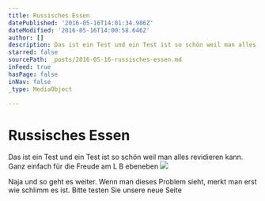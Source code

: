 ```yaml
---
title: Russisches Essen
datePublished: '2016-05-16T14:01:34.986Z'
dateModified: '2016-05-16T14:00:58.646Z'
author: []
description: Das ist ein Test und ein Test ist so schön weil man alles revidieren kann. Ganz einfach für die Freude am L B ebeneben
starred: false
sourcePath: _posts/2016-05-16-russisches-essen.md
inFeed: true
hasPage: false
inNav: false
_type: MediaObject

---
```

# Russisches Essen

Das ist ein Test und ein Test ist so schön weil man alles revidieren kann. Ganz einfach für die Freude am L B ebeneben
![](https://the-grid-user-content.s3-us-west-2.amazonaws.com/5667a604-83f5-4760-94e1-8552a5565af0.jpg)

Naja und so geht es weiter. Wenn man dieses Problem sieht, merkt man erst wie schlimm es ist. Bitte testen Sie unsere neue Seite